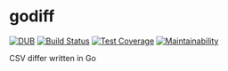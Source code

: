 # godiff
[![DUB](https://img.shields.io/dub/l/vibe-d.svg)]()
[![Build Status](https://travis-ci.org/metablink/godiff.svg?branch=master)](https://travis-ci.org/metablink/godiff)
[![Test Coverage](https://api.codeclimate.com/v1/badges/368430c7858f2a9afaac/test_coverage)](https://codeclimate.com/github/metablink/godiff/test_coverage)
[![Maintainability](https://api.codeclimate.com/v1/badges/368430c7858f2a9afaac/maintainability)](https://codeclimate.com/github/metablink/godiff/maintainability)

CSV differ written in Go
